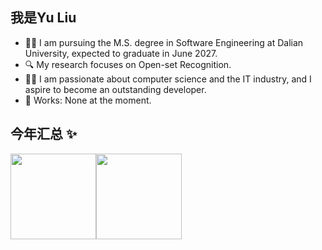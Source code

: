 ## 我是Yu Liu
- 👨‍🎓 I am pursuing the M.S. degree in Software Engineering at Dalian University, expected to graduate in June 2027.
- 🔍️ My research focuses on Open-set Recognition.
- 👨‍💻 I am passionate about computer science and the IT industry, and I aspire to become an outstanding developer.
- 🏡 Works: None at the moment.
## 今年汇总 ✨
<img align="" height="137px" src="https://github-readme-stats.vercel.app/api?username=Yourheads&hide_title=true&hide_border=true&show_icons=true&include_all_commits=true&line_height=21&bg_color=0,EC6C6C,FFD479,FFFC79,73FA79&theme=graywhite&locale=cn" /><img align="" height="137px" src="https://github-readme-stats.vercel.app/api/top-langs/?username=Yourheads&hide_title=true&hide_border=true&layout=compact&bg_color=0,73FA79,73FDFF,D783FF&theme=graywhite&locale=cn" />

